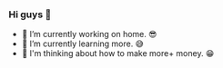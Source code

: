### Hi guys 👋

- 🌈 I’m currently working on home. 😎
- 🐳 I’m currently learning more. 😅
- 🤔 I'm thinking about how to make more+ money. 😁
